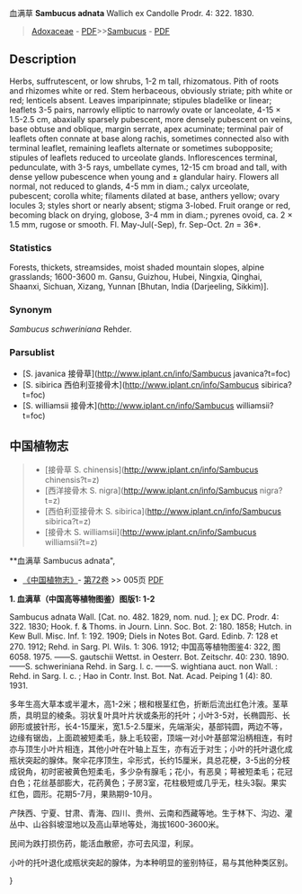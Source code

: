 血满草 **Sambucus adnata** Wallich ex Candolle Prodr. 4: 322. 1830.

> [Adoxaceae](Adoxaceae-五福花科.md) - [PDF](http://www.iplant.cn/foc/pdf/Adoxaceae.pdf)>>[Sambucus](http://www.iplant.cn/info/Sambucus?t=foc) - [PDF](http://www.iplant.cn/foc/pdf/Sambucus.pdf)

## Description

Herbs, suffrutescent, or low shrubs, 1-2 m tall, rhizomatous. Pith of roots and rhizomes white or red. Stem herbaceous, obviously striate; pith white or red; lenticels absent. Leaves imparipinnate; stipules bladelike or linear; leaflets 3-5 pairs, narrowly elliptic to narrowly ovate or lanceolate, 4-15 × 1.5-2.5 cm, abaxially sparsely pubescent, more densely pubescent on veins, base obtuse and oblique, margin serrate, apex acuminate; terminal pair of leaflets often connate at base along rachis, sometimes connected also with terminal leaflet, remaining leaflets alternate or sometimes subopposite; stipules of leaflets reduced to urceolate glands. Inflorescences terminal, pedunculate, with 3-5 rays, umbellate cymes, 12-15 cm broad and tall, with dense yellow pubescence when young and ± glandular hairy. Flowers all normal, not reduced to glands, 4-5 mm in diam.; calyx urceolate, pubescent; corolla white; filaments dilated at base, anthers yellow; ovary locules 3; styles short or nearly absent; stigma 3-lobed. Fruit orange or red, becoming black on drying, globose, 3-4 mm in diam.; pyrenes ovoid, ca. 2 × 1.5 mm, rugose or smooth. Fl. May-Jul(-Sep), fr. Sep-Oct. 2*n* = 36*.

### Statistics
Forests, thickets, streamsides, moist shaded mountain slopes, alpine grasslands; 1600-3600 m. Gansu, Guizhou, Hubei, Ningxia, Qinghai, Shaanxi, Sichuan, Xizang, Yunnan [Bhutan, India (Darjeeling, Sikkim)].

### Synonym
*Sambucus schweriniana* Rehder.

### Parsublist

* [S.  javanica  接骨草](http://www.iplant.cn/info/Sambucus javanica?t=foc)
* [S.  sibirica  西伯利亚接骨木](http://www.iplant.cn/info/Sambucus sibirica?t=foc)
* [S.  williamsii  接骨木](http://www.iplant.cn/info/Sambucus williamsii?t=foc)

## 中国植物志

> * [接骨草  S.  chinensis](http://www.iplant.cn/info/Sambucus chinensis?t=z)
> * [西洋接骨木  S.  nigra](http://www.iplant.cn/info/Sambucus nigra?t=z)
> * [西伯利亚接骨木  S.  sibirica](http://www.iplant.cn/info/Sambucus sibirica?t=z)
> * [接骨木  S.  williamsii](http://www.iplant.cn/info/Sambucus williamsii?t=z)

**血满草 Sambucus adnata",

* [《中国植物志》](http://www.iplant.cn/frps)- [第72卷](http://www.iplant.cn/frps/vol/72) >> 005页 [PDF](http://www.iplant.cn/frps/pdf/72/005.PDF)

**1. 血满草（中国高等植物图鉴）图版1: 1-2**

Sambucus adnata Wall. [Cat. no. 482. 1829, nom. nud. ]; ex DC. Prodr. 4: 322. 1830; Hook. f. & Thoms. in Journ. Linn. Soc. Bot. 2: 180. 1858; Hutch. in Kew Bull. Misc. Inf. 1: 192. 1909; Diels in Notes Bot. Gard. Edinb. 7: 128 et 270. 1912; Rehd. in Sarg. Pl. Wils. 1: 306. 1912; 中国高等植物图鉴4: 322, 图6058. 1975. ——S. gautschii Wettst. in Oesterr. Bot. Zeitschr. 40: 230. 1890. ——S. schweriniana Rehd. in Sarg. l. c. ——S. wightiana auct. non Wall. : Rehd. in Sarg. l. c. ; Hao in Contr. Inst. Bot. Nat. Acad. Peiping 1 (4): 80. 1931.

多年生高大草本或半灌木，高1-2米；根和根茎红色，折断后流出红色汁液。茎草质，具明显的棱条。羽状复叶具叶片状或条形的托叶；小叶3-5对，长椭圆形、长卵形或披针形，长4-15厘米，宽1.5-2.5厘米，先端渐尖，基部钝圆，两边不等，边缘有锯齿，上面疏被短柔毛，脉上毛较密，顶端一对小叶基部常沿柄相连，有时亦与顶生小叶片相连，其他小叶在叶轴上互生，亦有近于对生；小叶的托叶退化成瓶状突起的腺体。聚伞花序顶生，伞形式，长约15厘米，具总花梗，3-5出的分枝成锐角，初时密被黄色短柔毛，多少杂有腺毛；花小，有恶臭；萼被短柔毛；花冠白色；花丝基部膨大，花药黄色；子房3室，花柱极短或几乎无，柱头3裂。果实红色，圆形。花期5-7月，果熟期9-10月。

产陕西、宁夏、甘肃、青海、四川、贵州、云南和西藏等地。生于林下、沟边、灌丛中、山谷斜坡湿地以及高山草地等处，海拔1600-3600米。

民间为跌打损伤药，能活血散瘀，亦可去风湿，利尿。

小叶的托叶退化成瓶状突起的腺体，为本种明显的鉴别特征，易与其他种类区别。

}